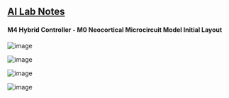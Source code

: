 ## <u>AI Lab Notes</u>

#### M4 Hybrid Controller - M0 Neocortical Microcircuit Model Initial Layout

![image](https://user-images.githubusercontent.com/71346897/213343140-41049d4a-09e4-4563-a68f-a6e6db5b944f.png)


![image](https://user-images.githubusercontent.com/71346897/214996245-c85a9ed3-4b25-4abc-a753-9720324f026a.jpeg)


![image](https://user-images.githubusercontent.com/71346897/213342217-7e24bc1d-c19f-424b-afc0-eeecefebce39.jpeg)



![image](https://user-images.githubusercontent.com/71346897/211956806-2b375334-26c8-40af-86b1-85cbf9144777.jpeg)



